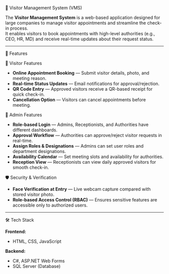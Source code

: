 🏢 Visitor Management System (VMS)

The **Visitor Management System** is a web-based application designed for large companies to manage visitor appointments and streamline the check-in process.  
It enables visitors to book appointments with high-level authorities (e.g., CEO, HR, MD) and receive real-time updates about their request status.

---

 🚀 Features

 👥 Visitor Features
- **Online Appointment Booking** — Submit visitor details, photo, and meeting reason.
- **Real-time Status Updates** — Email notifications for approval/rejection.
- **QR Code Entry** — Approved visitors receive a QR-based receipt for quick check-in.
- **Cancellation Option** — Visitors can cancel appointments before meeting.

🏢 Admin Features
- **Role-based Login** — Admins, Receptionists, and Authorities have different dashboards.
- **Approval Workflow** — Authorities can approve/reject visitor requests in real-time.
- **Assign Roles & Designations** — Admins can set user roles and department designations.
- **Availability Calendar** — Set meeting slots and availability for authorities.
- **Reception View** — Receptionists can view daily approved visitors for smooth check-in.

 🛡 Security & Verification
- **Face Verification at Entry** — Live webcam capture compared with stored visitor photo.
- **Role-based Access Control (RBAC)** — Ensures sensitive features are accessible only to authorized users.

---

 🛠 Tech Stack

**Frontend:**
- HTML, CSS, JavaScript
  
**Backend:**
- C#, ASP.NET Web Forms
- SQL Server (Database)
